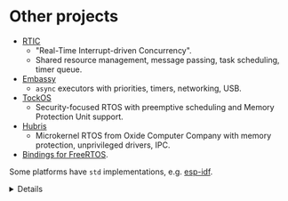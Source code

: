 # Other projects

- [RTIC](https://rtic.rs/)
  - "Real-Time Interrupt-driven Concurrency".
  - Shared resource management, message passing, task scheduling, timer queue.
- [Embassy](https://embassy.dev/)
  - `async` executors with priorities, timers, networking, USB.
- [TockOS](https://www.tockos.org/documentation/getting-started)
  - Security-focused RTOS with preemptive scheduling and Memory Protection Unit
    support.
- [Hubris](https://hubris.oxide.computer/)
  - Microkernel RTOS from Oxide Computer Company with memory protection,
    unprivileged drivers, IPC.
- [Bindings for FreeRTOS](https://github.com/lobaro/FreeRTOS-rust).

Some platforms have `std` implementations, e.g.
[esp-idf](https://esp-rs.github.io/book/overview/using-the-standard-library.html).

<details>

- RTIC can be considered either an RTOS or a concurrency framework.
  - It doesn't include any HALs.
  - It uses the Cortex-M NVIC (Nested Virtual Interrupt Controller) for
    scheduling rather than a proper kernel.
  - Cortex-M only.
- Google uses TockOS on the Haven microcontroller for Titan security keys.
- FreeRTOS is mostly written in C, but there are Rust bindings for writing
  applications.

</details>
